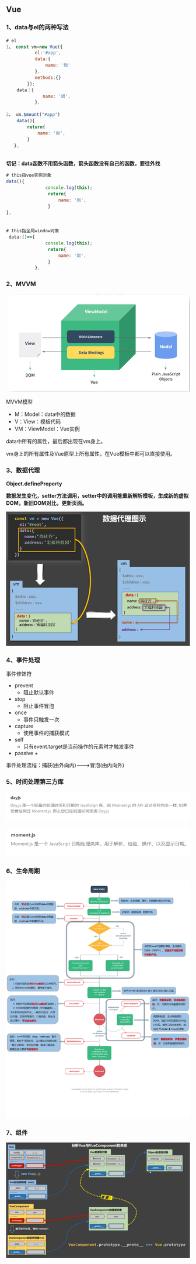## Vue

### 1、data与el的两种写法

```javascript
# el
1、 const vm=new Vue({
           el:'#app',
           data:{
               name: '尚'
           },
           methods:{}
        });
	data：{
              name: '尚',
           },

2、 vm.$mount("#app")
    data(){
        return{
            name: '尚',
        }
   },



```

**切记：data函数不用箭头函数，箭头函数没有自己的函数，要往外找**

```javascript
# this指vue实例对象 
data(){
               console.log(this);
                return{
                    name: '尚',
                }
},

    
# this指全局window对象
 data:()=>{
               console.log(this);
                return{
                    name: '尚',
                }
           },
```

### 2、MVVM

![image-20210727091136595](assets/mvvm%E6%A8%A1%E5%9E%8B.png)

MVVM模型

+ M：Model：data中的数据
+ V：View：模板代码
+ VM：ViewModel：Vue实例

data中所有的属性，最后都出现在vm身上。

vm身上的所有属性及Vue原型上所有属性，在Vue模板中都可以直接使用。

### 3、数据代理

**Object.defineProperty**

**数据发生变化，setter方法调用，setter中的调用能重新解析模板，生成新的虚拟DOM，新旧DOM对比，更新页面。**

![image-20210728085915915](assets/%E6%95%B0%E6%8D%AE%E4%BB%A3%E7%90%86.png)

### 4、事件处理

事件修饰符

+ prevent
  + 阻止默认事件
+ stop
  + 阻止事件冒泡
+ once
  + 事件只触发一次
+ capture
  + 使用事件的捕获模式
+ self
  + 只有event.target是当前操作的元素时才触发事件
+ passive
  +  

事件处理流程：捕获(由外向内)--->冒泡(由内向外)



### 5、时间处理第三方库

![image-20210728165741726](assets/dayjs.png)

![image-20210728165804644](assets/momentjs.png)

### 6、生命周期

![生命周期](assets/%E7%94%9F%E5%91%BD%E5%91%A8%E6%9C%9F.png)

### 7、组件

![image-20210802143017166](assets/%E7%BB%84%E4%BB%B6%E5%86%85%E7%BD%AE%E5%85%B3%E7%B3%BB.png)